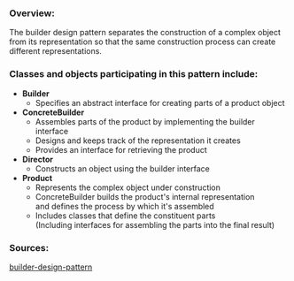 ### Overview:

The builder design pattern separates the construction of a complex object from its representation so that the same construction process can create different representations.

### Classes and objects participating in this pattern include:

* **Builder**	      
	- Specifies an abstract interface for creating parts of a product object  
* **ConcreteBuilder** 
	- Assembles parts of the product by implementing the builder interface  
	- Designs and keeps track of the representation it creates  
	- Provides an interface for retrieving the product
* **Director**        
	- Constructs an object using the builder interface  
* **Product**	      
	- Represents the complex object under construction  
	- ConcreteBuilder builds the product's internal representation  
  	  and defines the process by which it's assembled  
	- Includes classes that define the constituent parts  
  	  (Including interfaces for assembling the parts into the final result)  

### Sources:

[builder-design-pattern](https://dofactory.com/net/builder-design-pattern)


